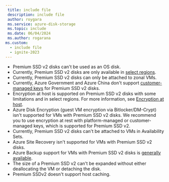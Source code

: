 ```yaml
---
 title: include file
 description: include file
 author: roygara
 ms.service: azure-disk-storage
 ms.topic: include
 ms.date: 06/04/2024
 ms.author: rogarana
ms.custom:
  - include file
  - ignite-2023
---
```

- Premium SSD v2 disks can't be used as an OS disk.
- Currently, Premium SSD v2 disks are only available in [select regions](/azure/virtual-machines/disks-deploy-premium-v2#regional-availability).
- Currently, Premium SSD v2 disks can only be attached to zonal VMs.
- Currently, Azure Government and Azure China don't support [customer-managed keys](/azure/virtual-machines/disk-encryption#customer-managed-keys) for Premium SSD v2 disks.
- Encryption at host is supported on Premium SSD v2 disks with some limitations and in select regions. For more information, see [Encryption at host](/azure/virtual-machines/disk-encryption#restrictions-1).
- Azure Disk Encryption (guest VM encryption via Bitlocker/DM-Crypt) isn't supported for VMs with Premium SSD v2 disks. We recommend you to use encryption at rest with platform-managed or customer-managed keys, which is supported for Premium SSD v2. 
- Currently, Premium SSD v2 disks can't be attached to VMs in Availability Sets. 
- Azure Site Recovery isn't supported for VMs with Premium SSD v2 disks.
- Azure Backup support for VMs with Premium SSD v2 disks is [generally available](/azure/backup/backup-support-matrix-iaas#vm-storage-support).
- The size of a Premium SSD v2 can't be expanded without either deallocating the VM or detaching the disk.
- Premium SSDv2 doesn't support host caching.